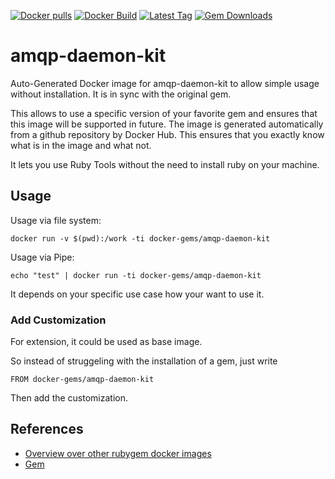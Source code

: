 [![Docker pulls](https://img.shields.io/docker/pulls/rubygem/amqp-daemon-kit.svg)](https://hub.docker.com/r/rubygem/amqp-daemon-kit/)
[![Docker Build](https://img.shields.io/docker/automated/rubygem/amqp-daemon-kit.svg)](https://hub.docker.com/r/rubygem/amqp-daemon-kit/)
[![Latest Tag](https://img.shields.io/github/tag/docker-rubygem/amqp-daemon-kit.svg)](https://hub.docker.com/r/rubygem/amqp-daemon-kit/)
[![Gem Downloads](https://img.shields.io/gem/dt/amqp-daemon-kit.svg)](https://rubygems.org/gems/amqp-daemon-kit/)
# amqp-daemon-kit

Auto-Generated Docker image for amqp-daemon-kit to allow simple usage without installation.
It is in sync with the original gem.

This allows to use a specific version of your favorite gem and ensures that this image will be supported in future.
The image is generated automatically from a github repository by Docker Hub.
This ensures that you exactly know what is in the image and what not.

It lets you use Ruby Tools without the need to install ruby on your machine.

## Usage

Usage via file system:

`docker run -v $(pwd):/work -ti docker-gems/amqp-daemon-kit`

Usage via Pipe:

`echo "test" | docker run -ti docker-gems/amqp-daemon-kit`

It depends on your specific use case how your want to use it.

### Add Customization

For extension, it could be used as base image.

So instead of struggeling with the installation of a gem, just write

`FROM docker-gems/amqp-daemon-kit`

Then add the customization.

## References

 - [Overview over other rubygem docker images](https://github.com/thinkbot/docker-rubygem)
 - [Gem](https://rubygems.org/gems/amqp-daemon-kit/)
